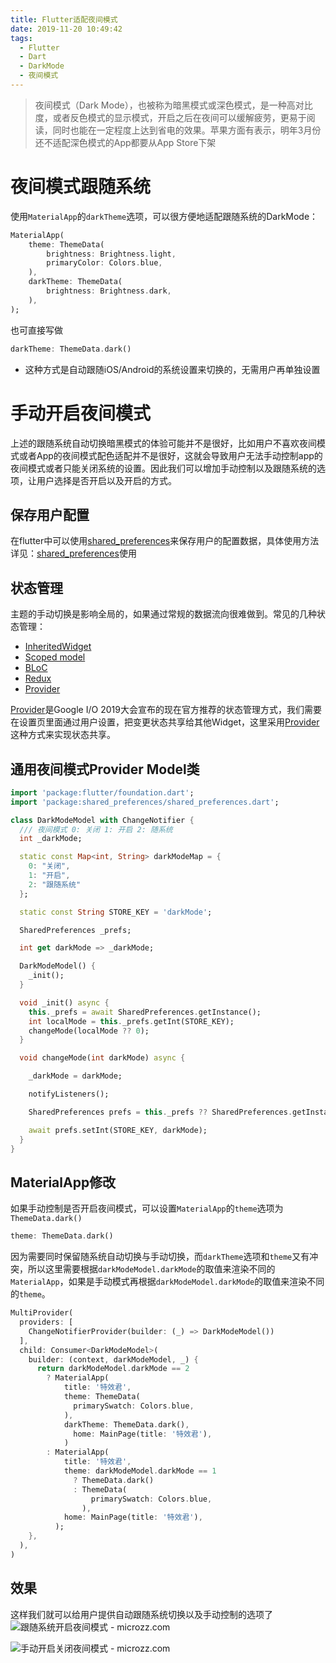 ```yaml
---
title: Flutter适配夜间模式
date: 2019-11-20 10:49:42
tags:
  - Flutter
  - Dart
  - DarkMode
  - 夜间模式
---
```


> 夜间模式（Dark Mode），也被称为暗黑模式或深色模式，是一种高对比度，或者反色模式的显示模式，开启之后在夜间可以缓解疲劳，更易于阅读，同时也能在一定程度上达到省电的效果。苹果方面有表示，明年3月份还不适配深色模式的App都要从App Store下架

# 夜间模式跟随系统
使用`MaterialApp`的`darkTheme`选项，可以很方便地适配跟随系统的DarkMode：

```dart
MaterialApp( 
    theme: ThemeData( 
        brightness: Brightness.light, 
        primaryColor: Colors.blue, 
    ), 
    darkTheme: ThemeData( 
        brightness: Brightness.dark, 
    ),
);
```
也可直接写做

```dart
darkTheme: ThemeData.dark()
```
- 这种方式是自动跟随iOS/Android的系统设置来切换的，无需用户再单独设置

# 手动开启夜间模式
上述的跟随系统自动切换暗黑模式的体验可能并不是很好，比如用户不喜欢夜间模式或者App的夜间模式配色适配并不是很好，这就会导致用户无法手动控制app的夜间模式或者只能关闭系统的设置。因此我们可以增加手动控制以及跟随系统的选项，让用户选择是否开启以及开启的方式。

## 保存用户配置
在flutter中可以使用[shared_preferences](https://pub.dev/packages/shared_preferences)来保存用户的配置数据，具体使用方法详见：[shared_preferences](https://github.com/flutter/plugins/tree/master/packages/shared_preferences#usage)使用

## 状态管理
主题的手动切换是影响全局的，如果通过常规的数据流向很难做到。常见的几种状态管理：
- [InheritedWidget](https://api.flutter.dev/flutter/widgets/InheritedWidget-class.html)
- [Scoped model](https://pub.dev/packages/scoped_model)
- [BLoC](https://github.com/felangel/bloc)
- [Redux](https://github.com/brianegan/flutter_redux)
- [Provider](https://pub.dev/packages/provider)

[Provider](https://pub.dev/packages/provider)是Google I/O 2019大会宣布的现在官方推荐的状态管理方式，我们需要在设置页里面通过用户设置，把变更状态共享给其他Widget，这里采用[Provider](https://pub.dev/packages/provider)这种方式来实现状态共享。

## 通用夜间模式Provider Model类

```dart
import 'package:flutter/foundation.dart';
import 'package:shared_preferences/shared_preferences.dart';

class DarkModeModel with ChangeNotifier {
  /// 夜间模式 0: 关闭 1: 开启 2: 随系统
  int _darkMode;

  static const Map<int, String> darkModeMap = {
    0: "关闭",
    1: "开启",
    2: "跟随系统"
  };

  static const String STORE_KEY = 'darkMode';

  SharedPreferences _prefs;

  int get darkMode => _darkMode;

  DarkModeModel() {
    _init();
  }

  void _init() async {
    this._prefs = await SharedPreferences.getInstance();
    int localMode = this._prefs.getInt(STORE_KEY);
    changeMode(localMode ?? 0);
  }

  void changeMode(int darkMode) async {

    _darkMode = darkMode;

    notifyListeners();

    SharedPreferences prefs = this._prefs ?? SharedPreferences.getInstance();

    await prefs.setInt(STORE_KEY, darkMode);
  }
}
```

## MaterialApp修改
如果手动控制是否开启夜间模式，可以设置`MaterialApp`的`theme`选项为`ThemeData.dark()`

```dart
theme: ThemeData.dark()
```

因为需要同时保留随系统自动切换与手动切换，而`darkTheme`选项和`theme`又有冲突，所以这里需要根据`darkModeModel.darkMode`的取值来渲染不同的`MaterialApp`，如果是手动模式再根据`darkModeModel.darkMode`的取值来渲染不同的`theme`。

```dart
MultiProvider(
  providers: [
    ChangeNotifierProvider(builder: (_) => DarkModeModel())
  ],
  child: Consumer<DarkModeModel>(
    builder: (context, darkModeModel, _) {
      return darkModeModel.darkMode == 2 
        ? MaterialApp(
            title: '特效君',
            theme: ThemeData(
              primarySwatch: Colors.blue,
            ),
            darkTheme: ThemeData.dark(),
              home: MainPage(title: '特效君'),
            ) 
        : MaterialApp(
            title: '特效君',
            theme: darkModeModel.darkMode == 1 
              ? ThemeData.dark()
              : ThemeData(
                  primarySwatch: Colors.blue,
                ),
            home: MainPage(title: '特效君'),
          );
    },
  ),
)
```

## 效果
这样我们就可以给用户提供自动跟随系统切换以及手动控制的选项了
![跟随系统开启夜间模式 - microzz.com](https://icdn.microzz.com/blog/darkmode_auto.png)

![手动开启关闭夜间模式 - microzz.com](https://icdn.microzz.com/blog/darkmode_close.png)








